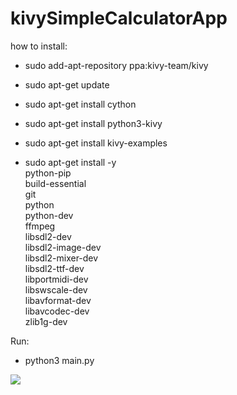 # kivySimpleCalculatorApp

how to install:
  * sudo add-apt-repository ppa:kivy-team/kivy
  * sudo apt-get update
  * sudo apt-get install cython
  * sudo apt-get install python3-kivy
  * sudo apt-get install kivy-examples
  
  * sudo apt-get install -y \
    python-pip \
    build-essential \
    git \
    python \
    python-dev \
    ffmpeg \
    libsdl2-dev \
    libsdl2-image-dev \
    libsdl2-mixer-dev \
    libsdl2-ttf-dev \
    libportmidi-dev \
    libswscale-dev \
    libavformat-dev \
    libavcodec-dev \
    zlib1g-dev

Run: 
  * python3 main.py
  
![](https://github.com/wxkz/kivySimpleCalculatorApp/blob/master/README/example.gif)
